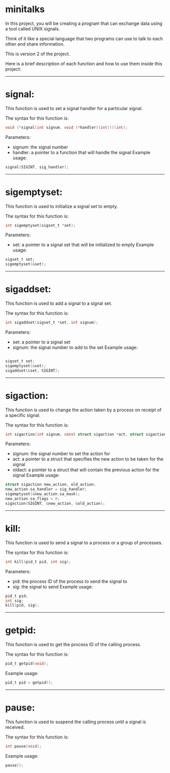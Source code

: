 # minitalks
In this project, you will be creating a program that can exchange data using a tool called UNIX signals.

Think of it like a special language that two programs can use to talk to each other and share information.

This is version 2 of the project.


Here is a brief description of each function and how to use them inside this project:

-----


# signal:
This function is used to set a signal handler for a particular signal.

The syntax for this function is:

```c
void (*signal(int signum, void (*handler)(int)))(int);
```
Parameters:

* signum: the signal number
* handler: a pointer to a function that will handle the signal
Example usage:

```c
signal(SIGINT, sig_handler);
```

-----


# sigemptyset:
This function is used to initialize a signal set to empty.

The syntax for this function is:

```c
int sigemptyset(sigset_t *set);
```
Parameters:

* set: a pointer to a signal set that will be initialized to empty
Example usage:

```c
sigset_t set;
sigemptyset(&set);
```

-----



# sigaddset:
This function is used to add a signal to a signal set.

The syntax for this function is:

```c
int sigaddset(sigset_t *set, int signum);
```
Parameters:

* set: a pointer to a signal set
* signum: the signal number to add to the set
Example usage:

```c

sigset_t set;
sigemptyset(&set);
sigaddset(&set, SIGINT);
```


-----


# sigaction:
This function is used to change the action taken by a process on receipt of a specific signal.

The syntax for this function is:

```c
int sigaction(int signum, const struct sigaction *act, struct sigaction *oldact);
```
Parameters:

* signum: the signal number to set the action for
* act: a pointer to a struct that specifies the new action to be taken for the signal
* oldact: a pointer to a struct that will contain the previous action for the signal
Example usage:

```c
struct sigaction new_action, old_action;
new_action.sa_handler = sig_handler;
sigemptyset(&new_action.sa_mask);
new_action.sa_flags = 0;
sigaction(SIGINT, &new_action, &old_action);
```


-----



# kill:
This function is used to send a signal to a process or a group of processes.

The syntax for this function is:

```c
int kill(pid_t pid, int sig);
```

Parameters:

* pid: the process ID of the process to send the signal to
* sig: the signal to send
Example usage:

```c
pid_t pid;
int sig;
kill(pid, sig);
```



----


# getpid:
This function is used to get the process ID of the calling process.

The syntax for this function is:

```c
pid_t getpid(void);
```


Example usage:

```c
pid_t pid = getpid();
```


----


# pause:
This function is used to suspend the calling process until a signal is received.

The syntax for this function is:

```c
int pause(void);
```


Example usage:

```c
pause();
```

